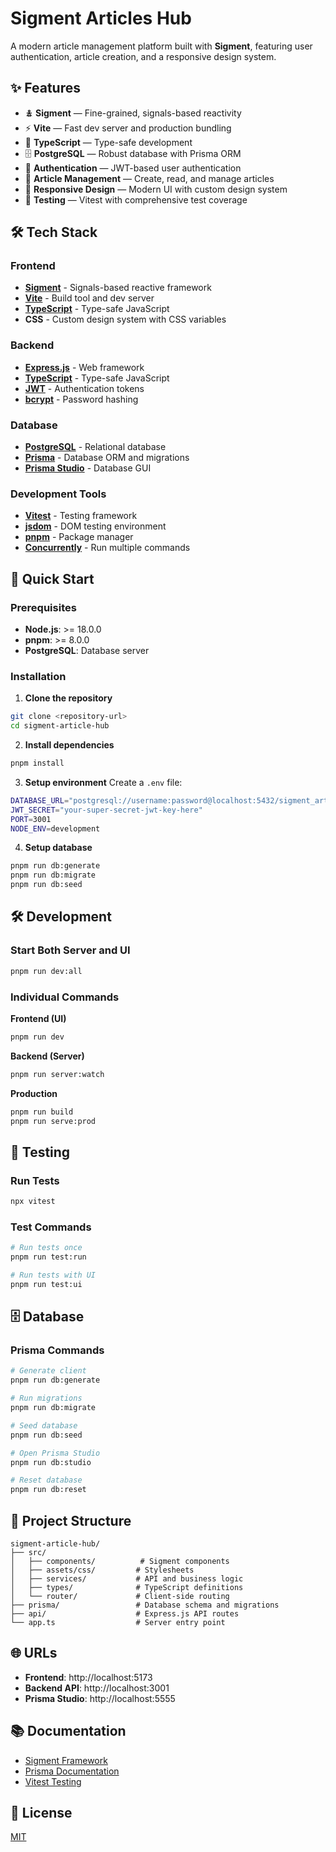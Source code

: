 # Sigment Articles Hub

A modern article management platform built with **Sigment**, featuring user authentication, article creation, and a responsive design system.

## ✨ Features

* 🯉 **Sigment** — Fine-grained, signals-based reactivity
* ⚡ **Vite** — Fast dev server and production bundling
* 📜 **TypeScript** — Type-safe development
* 🗄️ **PostgreSQL** — Robust database with Prisma ORM
* 🔐 **Authentication** — JWT-based user authentication
* 📝 **Article Management** — Create, read, and manage articles
* 🎨 **Responsive Design** — Modern UI with custom design system
* 🧪 **Testing** — Vitest with comprehensive test coverage

## 🛠️ Tech Stack

### Frontend
- **[Sigment](https://sigment.dev)** - Signals-based reactive framework
- **[Vite](https://vitejs.dev)** - Build tool and dev server
- **[TypeScript](https://www.typescriptlang.org)** - Type-safe JavaScript
- **CSS** - Custom design system with CSS variables

### Backend
- **[Express.js](https://expressjs.com)** - Web framework
- **[TypeScript](https://www.typescriptlang.org)** - Type-safe JavaScript
- **[JWT](https://jwt.io)** - Authentication tokens
- **[bcrypt](https://www.npmjs.com/package/bcrypt)** - Password hashing

### Database
- **[PostgreSQL](https://www.postgresql.org)** - Relational database
- **[Prisma](https://www.prisma.io)** - Database ORM and migrations
- **[Prisma Studio](https://www.prisma.io/studio)** - Database GUI

### Development Tools
- **[Vitest](https://vitest.dev)** - Testing framework
- **[jsdom](https://github.com/jsdom/jsdom)** - DOM testing environment
- **[pnpm](https://pnpm.io)** - Package manager
- **[Concurrently](https://www.npmjs.com/package/concurrently)** - Run multiple commands

## 🚀 Quick Start

### Prerequisites
- **Node.js**: >= 18.0.0
- **pnpm**: >= 8.0.0
- **PostgreSQL**: Database server

### Installation

1. **Clone the repository**
```bash
git clone <repository-url>
cd sigment-article-hub
```

2. **Install dependencies**
```bash
pnpm install
```

3. **Setup environment**
Create a `.env` file:
```bash
DATABASE_URL="postgresql://username:password@localhost:5432/sigment_articles"
JWT_SECRET="your-super-secret-jwt-key-here"
PORT=3001
NODE_ENV=development
```

4. **Setup database**
```bash
pnpm run db:generate
pnpm run db:migrate
pnpm run db:seed
```

## 🛠️ Development

### Start Both Server and UI
```bash
pnpm run dev:all
```

### Individual Commands

**Frontend (UI)**
```bash
pnpm run dev
```

**Backend (Server)**
```bash
pnpm run server:watch
```

**Production**
```bash
pnpm run build
pnpm run serve:prod
```

## 🧪 Testing

### Run Tests
```bash
npx vitest
```

### Test Commands
```bash
# Run tests once
pnpm run test:run

# Run tests with UI
pnpm run test:ui
```

## 🗄️ Database

### Prisma Commands
```bash
# Generate client
pnpm run db:generate

# Run migrations
pnpm run db:migrate

# Seed database
pnpm run db:seed

# Open Prisma Studio
pnpm run db:studio

# Reset database
pnpm run db:reset
```

## 📁 Project Structure

```
sigment-article-hub/
├── src/
│   ├── components/          # Sigment components
│   ├── assets/css/         # Stylesheets
│   ├── services/           # API and business logic
│   ├── types/              # TypeScript definitions
│   └── router/             # Client-side routing
├── prisma/                 # Database schema and migrations
├── api/                    # Express.js API routes
└── app.ts                  # Server entry point
```

## 🌐 URLs

- **Frontend**: http://localhost:5173
- **Backend API**: http://localhost:3001
- **Prisma Studio**: http://localhost:5555

## 📚 Documentation

- [Sigment Framework](https://sigment.dev)
- [Prisma Documentation](https://www.prisma.io/docs)
- [Vitest Testing](https://vitest.dev)

## 📄 License

[MIT](./LICENSE)
